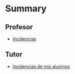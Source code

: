 # Summary

<!--
## Bases

* [Introduction](README.md)
-->
## Profesor

* [Incidencias](incidencias.md)

## Tutor

* [Incidencias de mis alumnos](tutor/incidencias-de-mis-alumnos.md)
